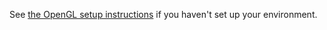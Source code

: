 See [the OpenGL setup instructions](https://gitlab.cse.unsw.edu.au/simonhaddad/opengl_cmake_setup) if you haven't set up your environment.